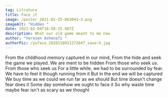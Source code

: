 ```yaml
---
tag: Litrature
title: Face it
image: /poster_2021-01-25-063043~3.png
imageAlt: "Hidden "
date: 2021-02-04T16:50:15.887Z
description: What our old game meant to me now
author: "Yerosen Ashenafi "
authorPic: /yuface_2020110911272847_save~5.jpg
---
```

From the childhood memory captured in our mind,
From the hide and seek the game we played. 
We are ment to be hidden 
From those who seek us.
From those who seek us
For a little while, we had to be surrounded by fear.
We have to feel it though running from it
But in the end we will be captured 
We buy time as we could we run far as we should 
But time doesn't change fear does it
Some day somehow we ought to face it
So why waste time maybe fear isn't as scary as we thought